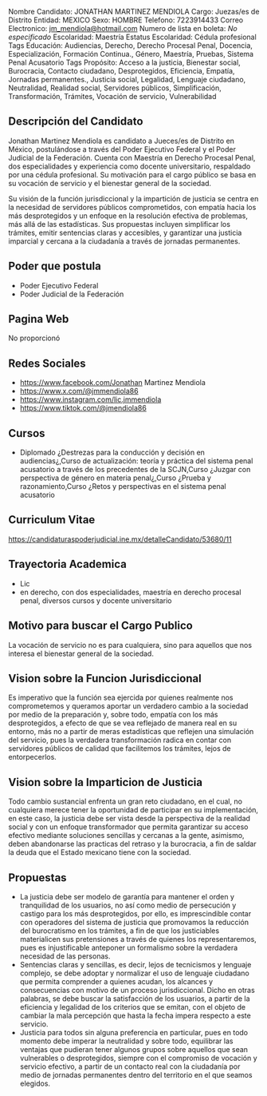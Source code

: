 Nombre Candidato: JONATHAN MARTINEZ MENDIOLA
Cargo: Juezas/es de Distrito
Entidad: MEXICO
Sexo: HOMBRE
Telefono: 7223914433
Correo Electronico: jm_mendiola@hotmail.com
Numero de lista en boleta: *No especificado*
Escolaridad: Maestría
Estatus Escolaridad: Cédula profesional
Tags Educación: Audiencias, Derecho, Derecho Procesal Penal, Docencia, Especialización, Formación Continua., Género, Maestría, Pruebas, Sistema Penal Acusatorio
Tags Propósito: Acceso a la justicia, Bienestar social, Burocracia, Contacto ciudadano, Desprotegidos, Eficiencia, Empatía, Jornadas permanentes., Justicia social, Legalidad, Lenguaje ciudadano, Neutralidad, Realidad social, Servidores públicos, Simplificación, Transformación, Trámites, Vocación de servicio, Vulnerabilidad


## Descripción del Candidato 

Jonathan Martinez Mendiola es candidato a Jueces/es de Distrito en México, postulándose a través del Poder Ejecutivo Federal y el Poder Judicial de la Federación. Cuenta con Maestría en Derecho Procesal Penal, dos especialidades y experiencia como docente universitario, respaldado por una cédula profesional. Su motivación para el cargo público se basa en su vocación de servicio y el bienestar general de la sociedad.

Su visión de la función jurisdiccional y la impartición de justicia se centra en la necesidad de servidores públicos comprometidos, con empatía hacia los más desprotegidos y un enfoque en la resolución efectiva de problemas, más allá de las estadísticas. Sus propuestas incluyen simplificar los trámites, emitir sentencias claras y accesibles, y garantizar una justicia imparcial y cercana a la ciudadanía a través de jornadas permanentes.


## Poder que postula

- Poder Ejecutivo Federal
- Poder Judicial de la Federación


## Pagina Web

No proporcionó


## Redes Sociales

- https://www.facebook.com/Jonathan Martinez Mendiola
- https://www.x.com/@jmmendiola86
- https://www.instagram.com/lic.jmmendiola
- https://www.tiktok.com/@jmendiola86


## Cursos

- Diplomado ¿Destrezas para la conducción y decisión en audiencias¿,Curso de actualización: teoría y práctica del sistema penal acusatorio a través de los precedentes de la SCJN,Curso ¿Juzgar con perspectiva de género en materia penal¿,Curso ¿Prueba y razonamiento,Curso ¿Retos y perspectivas en el sistema penal acusatorio


## Curriculum Vitae

https://candidaturaspoderjudicial.ine.mx/detalleCandidato/53680/11


## Trayectoria Academica

- Lic
- en derecho, con dos especialidades, maestría en derecho procesal penal, diversos cursos y docente universitario


## Motivo para buscar el Cargo Publico

La vocación de servicio no es para cualquiera, sino para aquellos que nos interesa el bienestar general de la sociedad.


## Vision sobre la Funcion Jurisdiccional

Es imperativo que la función sea ejercida por quienes realmente nos comprometemos y queramos aportar un verdadero cambio a la sociedad por medio de la preparación y, sobre todo, empatía con los más desprotegidos, a efecto de que se vea reflejado de manera real en su entorno, más no a partir de meras estadísticas que reflejen una simulación del servicio, pues la verdadera transformación radica en contar con servidores públicos de calidad que facilitemos los trámites, lejos de entorpecerlos.


## Vision sobre la Imparticion de Justicia

Todo cambio sustancial enfrenta un gran reto ciudadano, en el cual, no cualquiera merece tener la oportunidad de participar en su implementación, en este caso, la justicia debe ser vista desde la perspectiva de la realidad social y con un enfoque transformador que permita garantizar su acceso efectivo mediante soluciones sencillas y cercanas a la gente, asimismo, deben abandonarse las practicas del retraso y la burocracia, a fin de saldar la deuda que el Estado mexicano tiene con la sociedad.


## Propuestas

- La justicia debe ser modelo de garantía para mantener el orden y tranquilidad de los usuarios, no así como medio de persecución y castigo para los más desprotegidos, por ello, es imprescindible contar con operadores del sistema de justicia que promovamos la reducción del burocratismo en los trámites, a fin de que los justiciables materialicen sus pretensiones a través de quienes los representaremos, pues es injustificable anteponer un formalismo sobre la verdadera necesidad de las personas.
- Sentencias claras y sencillas, es decir, lejos de tecnicismos y lenguaje complejo, se debe adoptar y normalizar el uso de lenguaje ciudadano que permita comprender a quienes acudan, los alcances y consecuencias con motivo de un proceso jurisdiccional. Dicho en otras palabras, se debe buscar la satisfacción de los usuarios, a partir de la eficiencia y legalidad de los criterios que se emitan, con el objeto de cambiar la mala percepción que hasta la fecha impera respecto a este servicio.
- Justicia para todos sin alguna preferencia en particular, pues en todo momento debe imperar la neutralidad y sobre todo, equilibrar las ventajas que pudieran tener algunos grupos sobre aquellos que sean vulnerables o desprotegidos, siempre con el compromiso de vocación y servicio efectivo, a partir de un contacto real con la ciudadanía por medio de jornadas permanentes dentro del territorio en el que seamos elegidos.

